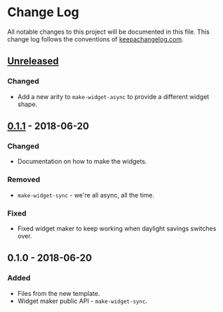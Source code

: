 # Change Log
All notable changes to this project will be documented in this file. This change log follows the conventions of [keepachangelog.com](http://keepachangelog.com/).

## [Unreleased]
### Changed
- Add a new arity to `make-widget-async` to provide a different widget shape.

## [0.1.1] - 2018-06-20
### Changed
- Documentation on how to make the widgets.

### Removed
- `make-widget-sync` - we're all async, all the time.

### Fixed
- Fixed widget maker to keep working when daylight savings switches over.

## 0.1.0 - 2018-06-20
### Added
- Files from the new template.
- Widget maker public API - `make-widget-sync`.

[Unreleased]: https://github.com/your-name/clojure-lang/compare/0.1.1...HEAD
[0.1.1]: https://github.com/your-name/clojure-lang/compare/0.1.0...0.1.1
